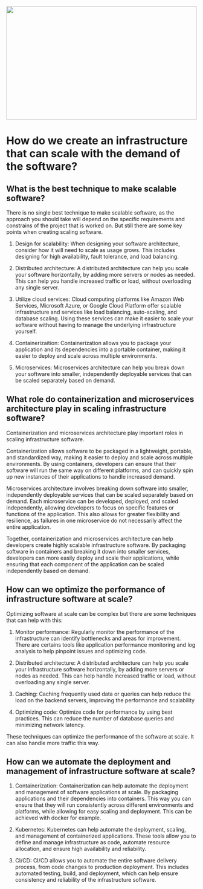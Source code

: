 <img src="https://i.postimg.cc/pTKWxnFP/docker-security-1200x385.jpg" width="100%" height="300px"/>

# How do we create an infrastructure that can scale with the demand of the software?

## What is the best technique to make scalable software?

There is no single best technique to make scalable software, as the approach you should take will depend on the specific requirements and constrains of the project that is worked on. But still there are some key points when creating scaling software.

1. Design for scalability: When designing your software architecture, consider how it will need to scale as usage grows. This includes designing for high availability, fault tolerance, and load balancing.

2. Distributed architecture: A distributed architecture can help you scale your software horizontally, by adding more servers or nodes as needed. This can help you handle increased traffic or load, without overloading any single server.

3. Utilize cloud services: Cloud computing platforms like Amazon Web Services, Microsoft Azure, or Google Cloud Platform offer scalable infrastructure and services like load balancing, auto-scaling, and database scaling. Using these services can make it easier to scale your software without having to manage the underlying infrastructure yourself.

4. Containerizaition: Containerization allows you to package your application and its dependencies into a portable container, making it easier to deploy and scale across multiple environments.

5. Microservices: Microservices architecture can help you break down your software into smaller, independently deployable services that can be scaled separately based on demand.

## What role do containerization and microservices architecture play in scaling infrastructure software?

Containerization and microservices architecture play important roles in scaling infrastructure software.

Containerization allows software to be packaged in a lightweight, portable, and standardized way, making it easier to deploy and scale across multiple environments. By using containers, developers can ensure that their software will run the same way on different platforms, and can quickly spin up new instances of their applications to handle increased demand.

Microservices architecture involves breaking down software into smaller, independently deployable services that can be scaled separately based on demand. Each microservice can be developed, deployed, and scaled independently, allowing developers to focus on specific features or functions of the application. This also allows for greater flexibility and resilience, as failures in one microservice do not necessarily affect the entire application.

Together, containerization and microservices architecture can help developers create highly scalable infrastructure software. By packaging software in containers and breaking it down into smaller services, developers can more easily deploy and scale their applications, while ensuring that each component of the application can be scaled independently based on demand.

## How can we optimize the performance of infrastructure software at scale?

Optimizing software at scale can be complex but there are some techniques that can help with this:

1. Monitor performance: Regularly monitor the performance of the infrastructure can identify bottlenecks and areas for improvement. There are certains tools like application performance monitoring and log analysis to help pinpoint issues and optimizing code.

2. Distributed architecture: A distributed architecture can help you scale your infrastructure software horizontally, by adding more servers or nodes as needed. This can help handle increased traffic or load, without overloading any single server.

3. Caching: Caching frequently used data or queries can help reduce the load on the backend servers, improving the performance and scalability

4. Optimizing code: Optimize code for performance by using best practices. This can reduce the number of database queries and minimizing network latency.

These techniques can optimize the performance of the software at scale. It can also handle more traffic this way.

## How can we automate the deployment and management of infrastructure software at scale?

1. Containerization: Containerization can help automate the deployment and management of software applications at scale. By packaging applications and their dependencies into containers. This way you can ensure that they will run consistently across different environments and platforms, while allowing for easy scaling and deployment. This can be achieved with docker for example.

2. Kubernetes: Kubernetes can help automate the deployment, scaling, and management of containerized applications. These tools allow you to define and manage infrastructure as code, automate resource allocation, and ensure high availability and reliability.

3. CI/CD: CI/CD allows you to automate the entire software delivery process, from code changes to production deployment. This includes automated testing, build, and deployment, which can help ensure consistency and reliability of the infrastructure software.



